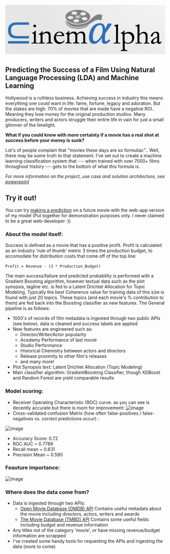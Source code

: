 # ![image](images/CinemAlpha-1.png)
## Predicting the Success of a Film Using Natural Language Processing (LDA) and Machine Learning

Hollywood is a ruthless business. Achieving success in industry this means everything one could want in life: fame, fortune, legacy and adoration. But the stakes are high: 
70% of movies that are made have a negative ROI.. Meaning they lose money for the original production studios. Many producers, writers and actors struggle their entire life in vain for just a small glimmer of the limelight.

**What if you could know with more certainty if a movie has a real shot at success before your money is sunk?**

Lot's of people complain that "movies these days are so formuliac".. Well, there may be some truth to that statement. I've set out to create a machine learning classification system that --- when trained with over 7000+ films throughout history --- gets to the bottom of what this formula is.

*For more information on the project, use case and solution architecture, see [powerpoint](https://github.com/MaxBamberger/DataScienceProjects/blob/master/film-success-classifier/movie_prediction_model-compressed.pdf)*

## Try it out! 
You can try [making a prediction](http://3.224.227.110:8080/) on a future movie with the web-app version of my model 
(Put together for demonstration purposes only. I never claimed to be a great web-developer :))

### About the model itself:
Success is defined as a movie that has a positive profit. Profit is calculated as an industry 'rule of thumb' metric 3 times the production budget, to accomodate for distribution costs that come off of the top line: 

```Profit = Revenue - (3 * Production_Budget)```

The main success/failure and predicted probability is performed with a Gradient Boosting algorithm, however textual data such as the plot synopsis, tagline etc. is fed to a Latent Drichlet Allocation for Topic Modeling. Typically the best Coherence value for training data of this size is found with just 20 topics. These topics (and each movie's % contribution to them) are fed back into the Boosting classifier as new features. The General pipeline is as follows:
 - 1000's of records of film metadata is ingested through two public APIs (see below). data is cleaned and success labels are applied
 - New features are engineered such as:
    - Director/Writer/Actor popularity
    - Acedemy Performance of last movie
    - Studio Performance
    - Historical Chemistry between actors and directors
    - Release proximity to other film's releases
    - and many more!
 - Plot Synopsis text: Latent Drichlet Allocation (Topic Modeling)
 - Main classifier algorithm: GradientBoosting Classifier, though XGBoost and Random Forest are yield comparable results 


### Model scoring:
 - Receiver Operating Characteristic (ROC) curve. as you can see is decently accurate but there is room for improvement: 
![image](images/Figure_10.png)
 - Cross-validated confusion Matrix (how often false-positives / false-negatives vs. correct predictions occur) :
 
![image](images/cm.png)

 - Accuracy Score: 0.72
 - ROC AUC ~ 0.7789 
 - Recall mean ~ 0.631 
 - Precision Mean ~ 0.590

### Feauture importance:
![image](images/feature_imp.png)
### Where does the data come from?
 - Data is ingested through two APIs:
    - [Open Movie Database (OMDB) API](http://omdbapi.com/) Contains useful metadata about the movie including directors, actors, writers and awards
    - [The Movie Database (TMBD) API](https://www.themoviedb.org/documentation/api) Contains some useful fields including budget and revenue information
 - Any titles not of the category 'movie', or have missing revenue/budget information are scrapped
 - I've created some handy tools for requesting the APIs and ingesting the data (more to come)
